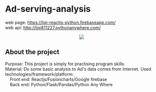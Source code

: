 # Ad-serving-analysis
web page: https://liqi-reactjs-python.firebaseapp.com/ <br>
web api: http://liqi811227.pythonanywhere.com/
<p align="center"><image src="https://drive.google.com/uc?export=view&id=1-fefcUBWDZyGtXDWEVGWA8MInP5FrbMg"></p>

## About the project

Purpose: This project is simply for practising program skills.<br>
Material: Do some basic analysis to Ad's data comes from Internet.
Used technologies/framework/platform:<br>
&nbsp;&nbsp;&nbsp;&nbsp;Front end: Reactjs/Fusioncharts/Google firebase<br>
&nbsp;&nbsp;&nbsp;&nbsp;Back end: Python/Flask/Pandas/Python Any Where
